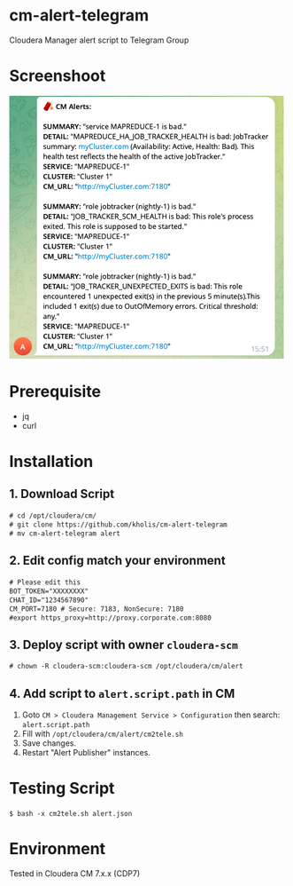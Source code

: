 # cm-alert-telegram
Cloudera Manager alert script to Telegram Group

# Screenshoot
![](screenshot.png)

# Prerequisite
- jq
- curl

# Installation
## 1. Download Script
```
# cd /opt/cloudera/cm/
# git clone https://github.com/kholis/cm-alert-telegram
# mv cm-alert-telegram alert
```

## 2. Edit config match your environment
```
# Please edit this
BOT_TOKEN="XXXXXXXX"
CHAT_ID="1234567890"
CM_PORT=7180 # Secure: 7183, NonSecure: 7180
#export https_proxy=http://proxy.corporate.com:8080
```

## 3. Deploy script with owner `cloudera-scm`
```
# chown -R cloudera-scm:cloudera-scm /opt/cloudera/cm/alert
```

## 4. Add script to `alert.script.path` in CM
1. Goto `CM > Cloudera Management Service > Configuration` then search: `alert.script.path`
2. Fill with `/opt/cloudera/cm/alert/cm2tele.sh`
3. Save changes.
4. Restart "Alert Publisher" instances.

# Testing Script
`$ bash -x cm2tele.sh alert.json`

# Environment
Tested in Cloudera CM 7.x.x (CDP7)
